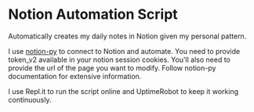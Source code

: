 # Notion Automation Script

Automatically creates my daily notes in Notion given my personal pattern.

I use [notion-py](https://github.com/jamalex/notion-py) to connect to Notion and automate.
You need to provide token_v2 available in your notion session cookies.
You'll also need to provide the url of the page you want to modify.
Follow notion-py documentation for extensive information.

I use Repl.it to run the script online and UptimeRobot to keep it working continuously.
